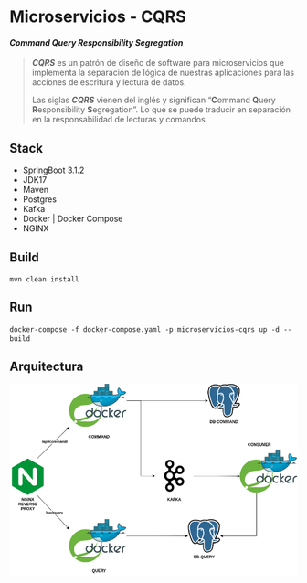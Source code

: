 # Microservicios - CQRS
#### _Command Query Responsibility Segregation_
>
> **_CQRS_** es un patrón de diseño de software para microservicios que implementa la separación de lógica de nuestras aplicaciones para las acciones de escritura y lectura de datos.
>
> Las siglas **_CQRS_** vienen del inglés y significan “**C**ommand **Q**uery **R**esponsibility **S**egregation”. Lo que se puede traducir en separación en la responsabilidad de lecturas y comandos.
>
> 

## Stack

- SpringBoot 3.1.2
- JDK17
- Maven
- Postgres
- Kafka
- Docker | Docker Compose
- NGINX


## Build

```shell
mvn clean install
```

## Run

```shell
docker-compose -f docker-compose.yaml -p microservicios-cqrs up -d --build
``` 

## Arquitectura
![CQRS](./diagrama.png "CQRS")